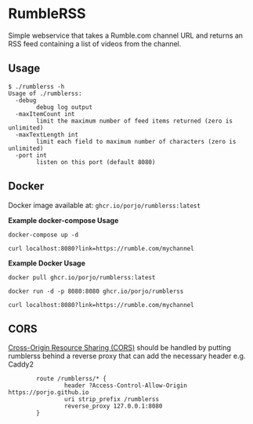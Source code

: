 # RumbleRSS

Simple webservice that takes a Rumble.com channel URL and returns an RSS feed containing a list of videos from the channel.

## Usage

```
$ ./rumblerss -h
Usage of ./rumblerss:
  -debug
        debug log output
  -maxItemCount int
        limit the maximum number of feed items returned (zero is unlimited)
  -maxTextLength int
        limit each field to maximum number of characters (zero is unlimited)
  -port int
        listen on this port (default 8080)
```


## Docker

Docker image available at: `ghcr.io/porjo/rumblerss:latest`

**Example docker-compose Usage**

```
docker-compose up -d

curl localhost:8080?link=https://rumble.com/mychannel
```

**Example Docker Usage**

```
docker pull ghcr.io/porjo/rumblerss:latest

docker run -d -p 8080:8080 ghcr.io/porjo/rumblerss

curl localhost:8080?link=https://rumble.com/mychannel
```

## CORS

[Cross-Origin Resource Sharing (CORS)](https://developer.mozilla.org/en-US/docs/Web/HTTP/CORS) should be handled by putting rumblerss behind a reverse proxy that can add the necessary header e.g. Caddy2
```
        route /rumblerss/* {
                header ?Access-Control-Allow-Origin https://porjo.github.io
                uri strip_prefix /rumblerss
                reverse_proxy 127.0.0.1:8080
        }
```
